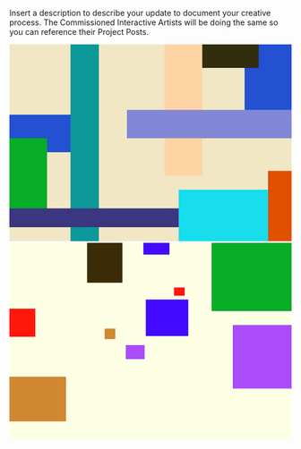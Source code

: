 Insert a description to describe your update to document your creative process. The Commissioned Interactive Artists will be doing the same so you can reference their Project Posts.

![Mondrian](project_images/own-world-Mondrian.jpg "Mondrian")
![Mondrian2](project_images/own-world-Mondrian2.jpg "Mondrian2")
